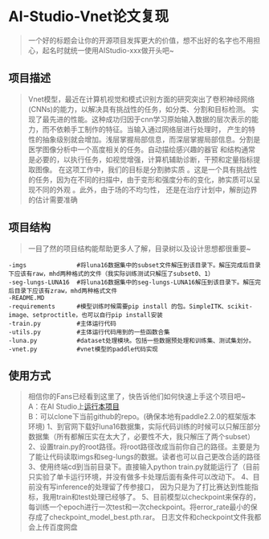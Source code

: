 # AI-Studio-Vnet论文复现
> 一个好的标题会让你的开源项目发挥更大的价值，想不出好的名字也不用担心，起名时就统一使用AIStudio-xxx做开头吧~

## 项目描述
> Vnet模型，最近在计算机视觉和模式识别方面的研究突出了卷积神经网络(CNNs)的能力，以解决具有挑战性的任务，如分类、分割和目标检测。
> 实现了最先进的性能。这种成功归因于cnn学习原始输入数据的层次表示的能力，而不依赖手工制作的特征。当输入通过网络层进行处理时，
> 产生的特性的抽象级别就会增加。浅层掌握局部信息，而深层掌握局部信息。分割是医学图像分析中一个高度相关的任务。自动描绘感兴趣的器官
> 和结构通常是必要的，以执行任务，如视觉增强，计算机辅助诊断，干预和定量指标提取图像。
> 在这项工作中，我们的目标是分割肺实质 。这是一个具有挑战性的任务，因为在不同的扫描中，由于变形和强度分布的变化，肺实质可以呈现不同的外观
> 。此外，由于场的不均匀性， 还是在治疗计划中，解剖边界的估计需要准确

## 项目结构
> 一目了然的项目结构能帮助更多人了解，目录树以及设计思想都很重要~
```
-imgs              #将luna16数据集中的subset文件解压到该目录下。解压完成后目录下应该有raw，mhd两种格式的文件（我实际训练测试只解压了subset0、1）
-seg-lungs-LUNA16  #将luna16数据集中的seg-lungs-LUNA16解压到该目录下。解压完后目录下应该有zraw，mhd两种格式文件
-README.MD
-requirements      #模型训练时候需要pip install 的包。SimpleITK、scikit-image、setproctitle，也可以自行pip install安装
-train.py          #主体运行代码
-utils.py          #主体运行代码用到的一些函数合集
-luna.py           #dataset处理模块。包括一些数据预处理和训练集、测试集划分。
-vnet.py           #vnet模型的paddle代码实现
```
## 使用方式
> 相信你的Fans已经看到这里了，快告诉他们如何快速上手这个项目吧~  
A：在AI Studio上[运行本项目](https://aistudio.baidu.com/aistudio/projectdetail/3146256)  
B：可以clone下当前github的repo。(确保本地有paddle2.2.0的框架版本环境)
> 1、到官网下载好luna16数据集，实际代码训练的时候可以只解压部分数据集（所有都解压实在太大了，必要性不大，我只解压了两个subset）
> 2、设置train.py的root路径。将root路径改成当前你自己的路径。主要是为了能让代码读取imgs和seg-lungs的数据。读者也可以自己更改合适的路径
> 3、使用终端cd到当前目录下。直接输入python train.py就能运行了（目前只实验了单卡运行环境，并没有做多卡处理后面有条件可以改动下。
> 4、目前没有写inference的处理留了传参接口， 因为只是为了打比赛达到性能指标，我用train和test处理已经够了。
> 5、目前模型以checkpoint来保存的，每训练一个epoch进行一次test和一次checkpoint。将error_rate最小的保存成了checkpoint_model_best.pth.rar。
> 日志文件和checkpoint文件我都会上传百度网盘
